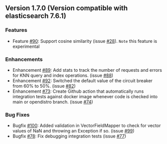 ## Version 1.7.0 (Version compatible with elasticsearch 7.6.1)
### Features
* Feature [#90](https://github.com/opendistro-for-elasticsearch/k-NN/pull/90): Support cosine similarity (issue [#28](https://github.com/opendistro-for-elasticsearch/k-NN/issues/28)). ```Note``` this feature is experimental

### Enhancements
* Enhancement [#89](https://github.com/opendistro-for-elasticsearch/k-NN/pull/89): Add stats to track the number of requests and errors for KNN query and index operations. (issue [#88](https://github.com/opendistro-for-elasticsearch/k-NN/issues/88))
* Enhancement [#92](https://github.com/opendistro-for-elasticsearch/k-NN/pull/92): Switched the default value of the circuit breaker from 60% to 50%. (issue [#82](https://github.com/opendistro-for-elasticsearch/k-NN/issues/82))
* Enhancement [#73](https://github.com/opendistro-for-elasticsearch/k-NN/pull/73): Create Github action that automatically runs integration tests against docker image whenever code is checked into main or opendistro branch. (issue [#74](https://github.com/opendistro-for-elasticsearch/k-NN/issues/74))

### Bug Fixes
* Bugfix [#100](https://github.com/opendistro-for-elasticsearch/k-NN/pull/100): Added validation in VectorFieldMapper to check for vector values of NaN and throwing an Exception if so. (issue [#99](https://github.com/opendistro-for-elasticsearch/k-NN/issues/99))
* Bugfix [#78](https://github.com/opendistro-for-elasticsearch/k-NN/pull/78): Fix debugging integration tests (issue [#77](https://github.com/opendistro-for-elasticsearch/k-NN/issues/77))
